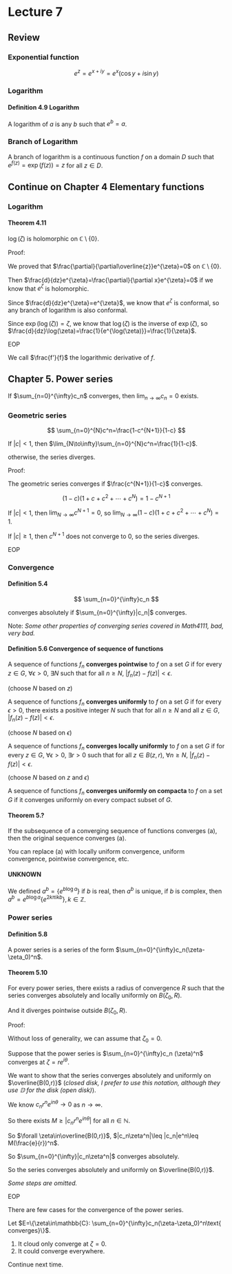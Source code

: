 # Lecture 7

## Review

### Exponential function

$$
e^z=e^{x+iy}=e^x(\cos y+i\sin y)
$$

### Logarithm

#### Definition 4.9 Logarithm

A logarithm of $a$ is any $b$ such that $e^b=a$.

### Branch of Logarithm

A branch of logarithm is a continuous function $f$ on a domain $D$ such that $e^{f(z)}=\exp(f(z))=z$ for all $z\in D$.

## Continue on Chapter 4 Elementary functions

### Logarithm

#### Theorem 4.11

$\log(\zeta)$ is holomorphic on $\mathbb{C}\setminus\{0\}$.

Proof:

We proved that $\frac{\partial}{\partial\overline{z}}e^{\zeta}=0$ on $\mathbb{C}\setminus\{0\}$.

Then $\frac{d}{dz}e^{\zeta}=\frac{\partial}{\partial x}e^{\zeta}=0$ if we know that $e^{\zeta}$ is holomorphic.

Since $\frac{d}{dz}e^{\zeta}=e^{\zeta}$, we know that $e^{\zeta}$ is conformal, so any branch of logarithm is also conformal.

Since $\exp(\log(\zeta))=\zeta$, we know that $\log(\zeta)$ is the inverse of $\exp(\zeta)$, so $\frac{d}{dz}\log(\zeta)=\frac{1}{e^{\log(\zeta)}}=\frac{1}{\zeta}$.

EOP

We call $\frac{f'}{f}$ the logarithmic derivative of $f$.

## Chapter 5. Power series

If $\sum_{n=0}^{\infty}c_n$ converges, then $\lim_{n\to\infty}c_n=0$ exists.

### Geometric series

$$
\sum_{n=0}^{N}c^n=\frac{1-c^{N+1}}{1-c}
$$

If $|c|<1$, then $\lim_{N\to\infty}\sum_{n=0}^{N}c^n=\frac{1}{1-c}$.

otherwise, the series diverges.

Proof:

The geometric series converges if $\frac{c^{N+1}}{1-c}$ converges.

$$
(1-c)(1+c+c^2+\cdots+c^N)=1-c^{N+1}
$$

If $|c|<1$, then $\lim_{N\to\infty}c^{N+1}=0$, so $\lim_{N\to\infty}(1-c)(1+c+c^2+\cdots+c^N)=1$.

If $|c|\geq 1$, then $c^{N+1}$ does not converge to 0, so the series diverges.

EOP

### Convergence

#### Definition 5.4

$$
\sum_{n=0}^{\infty}c_n
$$

converges absolutely if $\sum_{n=0}^{\infty}|c_n|$ converges.

Note: _Some other properties of converging series covered in Math4111, bad, very bad._

#### Definition 5.6 Convergence of sequence of functions

A sequence of functions $f_n$ **converges pointwise** to $f$ on a set $G$ if for every $z\in G$, $\forall\epsilon>0$, $\exists N$ such that for all $n\geq N$, $|f_n(z)-f(z)|<\epsilon$.

(choose $N$ based on $z$)

A sequence of functions $f_n$ **converges uniformly** to $f$ on a set $G$ if for every $\epsilon>0$, there exists a positive integer $N$ such that for all $n\geq N$ and all $z\in G$, $|f_n(z)-f(z)|<\epsilon$.

(choose $N$ based on $\epsilon$)

A sequence of functions $f_n$ **converges locally uniformly** to $f$ on a set $G$ if for every $z\in G$, $\forall\epsilon>0$, $\exists r>0$ such that for all $z\in B(z,r)$, $\forall n\geq N$, $|f_n(z)-f(z)|<\epsilon$.

(choose $N$ based on $z$ and $\epsilon$)

A sequence of functions $f_n$ **converges uniformly on compacta** to $f$ on a set $G$ if it converges uniformly on every compact subset of $G$.

#### Theorem 5.?

If the subsequence of a converging sequence of functions converges (a), then the original sequence converges (a).

You can replace (a) with locally uniform convergence, uniform convergence, pointwise convergence, etc.

#### UNKNOWN

We defined $a^b=\{e^{b\log a}\}$ if $b$ is real, then $a^b$ is unique, if $b$ is complex, then $a^b=e^{b\log a}\{e^{2k\pi ik b}\},k\in\mathbb{Z}$.

### Power series

#### Definition 5.8

A power series is a series of the form $\sum_{n=0}^{\infty}c_n(\zeta-\zeta_0)^n$.

#### Theorem 5.10

For every power series, there exists a radius of convergence $R$ such that the series converges absolutely and locally uniformly on $B(\zeta_0,R)$.

And it diverges pointwise outside $B(\zeta_0,R)$.

Proof:

Without loss of generality, we can assume that $\zeta_0=0$.

Suppose that the power series is $\sum_{n=0}^{\infty}c_n (\zeta)^n$ converges at $\zeta=re^{i\theta}$.

We want to show that the series converges absolutely and uniformly on $\overline{B(0,r)}$ (_closed disk, I prefer to use this notation, although they use $\mathbb{D}$ for the disk (open disk)_).

We know $c_n r^ne^{in\theta}\to 0$ as $n\to\infty$.

So there exists $M\geq|c_n r^ne^{in\theta}|$ for all $n\in\mathbb{N}$.

So $\forall \zeta\in\overline{B(0,r)}$, $|c_n\zeta^n|\leq |c_n|e^n\leq M(\frac{e}{r})^n$.

So $\sum_{n=0}^{\infty}|c_n\zeta^n|$ converges absolutely.

So the series converges absolutely and uniformly on $\overline{B(0,r)}$.

_Some steps are omitted._

EOP

There are few cases for the convergence of the power series.

Let $E=\{\zeta\in\mathbb{C}: \sum_{n=0}^{\infty}c_n(\zeta-\zeta_0)^n\text{ converges}\}$.

1. It cloud only converge at $\zeta=0$.
2. It could converge everywhere.

Continue next time.
